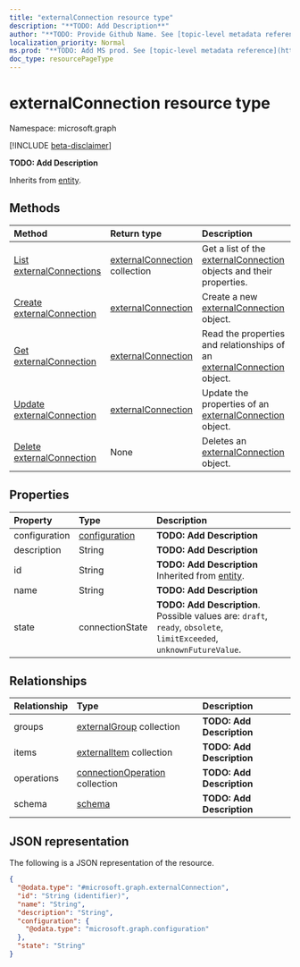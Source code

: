 ```yaml
---
title: "externalConnection resource type"
description: "**TODO: Add Description**"
author: "**TODO: Provide Github Name. See [topic-level metadata reference](https://msgo.azurewebsites.net/add/document/guidelines/metadata.html#topic-level-metadata)**"
localization_priority: Normal
ms.prod: "**TODO: Add MS prod. See [topic-level metadata reference](https://msgo.azurewebsites.net/add/document/guidelines/metadata.html#topic-level-metadata)**"
doc_type: resourcePageType
---
```


# externalConnection resource type

Namespace: microsoft.graph

[!INCLUDE [beta-disclaimer](../../includes/beta-disclaimer.md)]

**TODO: Add Description**


Inherits from [entity](../resources/entity.md).

## Methods
|Method|Return type|Description|
|:---|:---|:---|
|[List externalConnections](../api/externalconnection-list.md)|[externalConnection](../resources/externalconnection.md) collection|Get a list of the [externalConnection](../resources/externalconnection.md) objects and their properties.|
|[Create externalConnection](../api/externalconnection-create.md)|[externalConnection](../resources/externalconnection.md)|Create a new [externalConnection](../resources/externalconnection.md) object.|
|[Get externalConnection](../api/externalconnection-get.md)|[externalConnection](../resources/externalconnection.md)|Read the properties and relationships of an [externalConnection](../resources/externalconnection.md) object.|
|[Update externalConnection](../api/externalconnection-update.md)|[externalConnection](../resources/externalconnection.md)|Update the properties of an [externalConnection](../resources/externalconnection.md) object.|
|[Delete externalConnection](../api/externalconnection-delete.md)|None|Deletes an [externalConnection](../resources/externalconnection.md) object.|

## Properties
|Property|Type|Description|
|:---|:---|:---|
|configuration|[configuration](../resources/configuration.md)|**TODO: Add Description**|
|description|String|**TODO: Add Description**|
|id|String|**TODO: Add Description** Inherited from [entity](../resources/entity.md).|
|name|String|**TODO: Add Description**|
|state|connectionState|**TODO: Add Description**. Possible values are: `draft`, `ready`, `obsolete`, `limitExceeded`, `unknownFutureValue`.|

## Relationships
|Relationship|Type|Description|
|:---|:---|:---|
|groups|[externalGroup](../resources/externalgroup.md) collection|**TODO: Add Description**|
|items|[externalItem](../resources/externalitem.md) collection|**TODO: Add Description**|
|operations|[connectionOperation](../resources/connectionoperation.md) collection|**TODO: Add Description**|
|schema|[schema](../resources/schema.md)|**TODO: Add Description**|

## JSON representation
The following is a JSON representation of the resource.
<!-- {
  "blockType": "resource",
  "keyProperty": "id",
  "@odata.type": "microsoft.graph.externalConnection",
  "baseType": "microsoft.graph.entity",
  "openType": false
}
-->
``` json
{
  "@odata.type": "#microsoft.graph.externalConnection",
  "id": "String (identifier)",
  "name": "String",
  "description": "String",
  "configuration": {
    "@odata.type": "microsoft.graph.configuration"
  },
  "state": "String"
}
```

